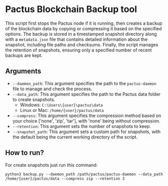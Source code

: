 # Pactus Blockchain Backup tool

This script first stops the Pactus node if it is running, then creates a backup of the blockchain data by copying
or compressing it based on the specified options. The backup is stored in a timestamped snapshot directory along with
a `metadata.json` file that contains detailed information about the snapshot, including file paths and checksums. Finally,
the script manages the retention of snapshots, ensuring only a specified number of recent backups are kept.

## Arguments

- `--daemon_path`: This argument specifies the path to the `pactus-daemon` file to manage and
check the process.
- `--data_path`: This argument specifies the path to the Pactus data folder to create snapshots.
   - Windows: `C:\Users\{user}\pactus\data`
   - Linux or Mac: `/home/{user}/pactus/data`
- `--compress`: This argument specifies the compression method based on your choice ['none', 'zip', 'tar'],
with 'none' being without compression.
- `--retention`: This argument sets the number of snapshots to keep.
- `--snapshot_path`: This argument sets a custom path for snapshots, with the default being the current
working directory of the script.

## How to run?

For create snapshots just run this command:

```shell
python3 backup.py --daemon_path /path/pactus/pactus-daemon --data_path /home/{user}/pactus/data --compress zip --retention 3
```
